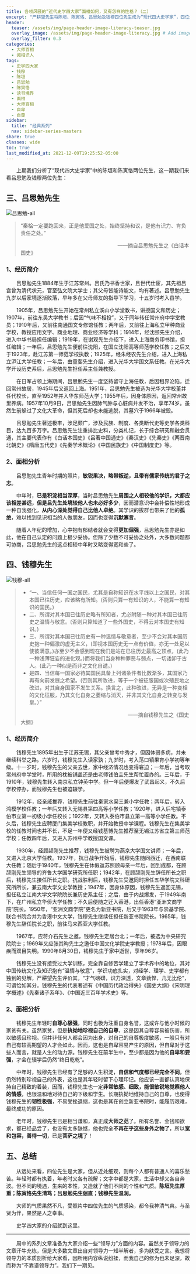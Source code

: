 ```yaml
---
title: 各领风骚的“近代史学四大家”面相如何，又有怎样的性格？（二）
excerpt: "严耕望先生将陈垣、陈寅恪、吕思勉及钱穆四位先生成为“现代四大史学家”，四位先生在史学界各领风骚，声名远扬，那么他们又有怎样的经历？其面相又反映了什么样的性格呢？"
header:
  teaser: /assets/img/page-header-image-literacy-teaser.jpg
  overlay_image: /assets/img/page-header-image-literacy.jpg # Add image post (optional)
  overlay_filter: 0.3
categories:
  - 大师百相
  - 阅相识人
tags: 
  - 史学四大家
  - 钱穆
  - 陈垣
  - 吕思勉
  - 陈寅恪
  - 读书境界
  - 面相
  - 大师百相
  - 自卑
  - 自尊
sidebar:
  title: "经典系列"
  nav: sidebar-series-masters
share: true
classes: wide
toc: true
last_modified_at: 2021-12-09T19:25:52-05:00
---
```


&emsp;&emsp;上期我们分析了“现代四大史学家”中的陈垣和陈寅恪两位先生，这一期我们来看吕思勉及钱穆两位先生：

## 三、吕思勉先生

<img src="https://kewtgh.github.io/PicSunflowers/img/吕思勉-all.jpg" title="" alt="吕思勉-all" data-align="center">

> “秦桧一定要跑回来，正是他爱国之处，始终坚持和议，是他有识力、肯负责任之处。”
> 
> &emsp;&emsp;&emsp;&emsp;&emsp;&emsp;&emsp;&emsp;&emsp;&emsp;&emsp;&emsp;&emsp;&emsp;&emsp;&emsp;&emsp;&emsp;&emsp;——摘自吕思勉先生之《白话本国史》

### 1、经历简介

&emsp;&emsp;吕思勉先生1884年生于江苏常州。吕氏乃书香世家，且世代仕宦，其先祖吕宫曾为清代状元，官至弘文院大学士；其父母皆能诗能文，均有著述。吕思勉先生九岁以后家境逐渐败落，早年多在父母师友的指导下学习，十五岁时考入县学。

&emsp;&emsp;1905年，吕思勉先生开始在常州私立溪山小学堂教书，讲授国文和历史；1907年，前往东吴大学教书；后因“气味不相投”，又于同年转任常州府中学堂教员；1910年后，又前往南通国文专修馆任教；两年后，又前往上海私立甲种商业学校，教授应用文字、商业地理、商业经济等学科；1914年，经沈颐先生介绍，进入中华书局担任编辑；1919年，在谢观先生介绍下，进入上海商务印书馆，担任编辑；一年后，吕思勉先生便前往沈阳，在国立沈阳高等师范学校任教；之后又于1923年，赴江苏第一师范学校执教；1925年，经朱经农先生介绍，进入上海私立沪江大学任教；一年后，由童斐先生介绍，进入光华大学国文系任教。在光华大学开设历史系后，吕思勉先生担任系主任兼教授。

&emsp;&emsp;在日军占领上海期间，吕思勉先生一度坚持留守上海任教，后因租界沦陷，迁回常州故居，1945年后又返回上海。1951年，吕思勉先生被选为光华大学校董并任代校长，直至1952年并入华东师范大学；1955年后，因身体原因，返回常州故里养病。1957年10月9日，吕思勉先生因肺气肿与心脏病并发不治，享年74岁。虽然生前躲过了文化大革命，但其死后却也未能逃脱，其墓穴于1966年被毁。

&emsp;&emsp;吕思勉先生著述极丰，涉足颇广，涉及民族、制度、各类断代史等史学各类科目，达九百多万字。吕思勉先生注重排比史料，分类札记，长于综合研究和融会贯通，其主要代表作有《白话本国史》《吕著中国通史》《秦汉史》《先秦史》《两晋南北朝史》《隋唐五代史》《先秦学术概论》《中国民族史》《中国制度史》等。

### 2、面相分析

&emsp;&emsp;吕思勉先生青年时期的照片，**敏锐果决，略带叛逆，且带有儒家传统的君子之志**。

&emsp;&emsp;中年时，**已是积淀相当深厚**，当时吕思勉先生**周围之人相较他的学识，大都应该相差甚远，但是吕先生处境较他人也未必好多少**，因而潜意识中会补偿性地形成一种自我强化，**从内心深处觉得自己比他人卓绝**。其学识的拔群也带来了他的**孤绝**，难以找到见识相当的人做朋友，因而也变得**沉默寡言**。

&emsp;&emsp;随着人年纪的增加，心中抱有郁结者就会变得**更加倔强**，吕思勉先生亦是如此，他在自己认定的问题上极少妥协。但除了少数不可妥协之处外，大多数问题都可协商，吕思勉先生的这点相较中年时又略变得宽和些了。

## 四、钱穆先生

<img src="https://kewtgh.github.io/PicSunflowers/img/钱穆-all.jpg" title="" alt="钱穆-all" data-align="center">

> - “一、当信任何一国之国民，尤其是自称知识在水平线以上之国民，对其本国已往历史，应该略有所知。(否则只算一有知识的人，不能算一有知识的国民。)
> - 二、所谓对其本国已往历史略有所知者，尤必附随一种对其本国已往历史之温情与敬意。(否则只算知道了一些外国史，不得云对本国史有知识。)
> - 三、所谓对其本国已往历史有一种温情与敬意者，至少不会对其本国历史抱一种偏激的虚无主义，(即视本国历史无一点有价值，亦无一处足以使彼满意。)亦至少不会感到现在我们是站在已往历史最高之顶点，(此乃一种浅薄狂妄的进化观。)而将我们当身种种罪恶与弱点，一切诿卸于古人。(此乃一种似是而非之文化自谴。)
> - 是四、当信每一国家必待其国民具备上列诸条件者比数渐多，其国家乃再有向前发展之希望。(否则其所改进，等于一个被征服国或次殖民地之改进，对其自身国家不发生关系。换言之，此种改进，无异是一种变相的文化征服，乃其文化自身之萎缩与消灭，并非其文化自身之转变与发皇。）”
> 
> &emsp;&emsp;&emsp;&emsp;&emsp;&emsp;&emsp;&emsp;&emsp;&emsp;&emsp;&emsp;&emsp;&emsp;&emsp;&emsp;&emsp;&emsp;&emsp;&emsp;&emsp;——摘自钱穆先生之《国史大纲》

### 1、经历简介

&emsp;&emsp;钱穆先生1895年出生于江苏无锡，其父亲曾考中秀才，但因体弱多病，并未继续科举之路。六岁时，钱穆先生入读家孰；九岁时，考入荡口镇果育小学初等年级。十一岁时，钱穆先生的父亲去世，家中经济情况也变得窘迫；一年后，当考取常州府中学堂时，所用的枕被铺盖还是由老师钱伯圭先生帮忙置办的。三年后，于1910年，钱穆先生转入南京私立钟英中学。但一年后便爆发了武昌起义，不久后学校停办，而钱穆先生也被迫辍学。

&emsp;&emsp;1912年，经亲戚推荐，钱穆先生前往秦家水渠三兼小学任教；两年后，转入鸿模学校任教；一年后又转入无锡县第四高等小学任教；1920年，进入后宅镇泰伯市立第一初级小学任校长；1922年，又转入泰伯市县立第一高等小学任教。不久后，钱穆先生应聘厦门集美学校教职，并开始教授中学课程。钱穆先生在集美学校的任教时间也并不长，不足一年便又经钱基博先生推荐至无锡江苏省立第三师范学校；任教四年后，又进入苏州中学教授国文课。

&emsp;&emsp;1930年，经顾颉刚先生推荐，钱穆先生被聘为燕京大学国文讲师；一年后，又进入北京大学任教。1937年，抗日战争开始后，钱穆先生随同西迁，在西南联大任教；随后于1940年，钱穆先生在休假返苏照顾母亲一年后，回到成都，在顾颉刚先生领导的齐鲁大学国学研究所任职；1942年，在顾颉刚先生辞任所长之职后，钱穆先生接任所长之职。抗战胜利后，钱穆先生受邀同时担任五华学院文科研究所所长，兼云南大学文史学教授；1947年，因身体原因，钱穆先生返回无锡，担任私立江南大学文学院院长兼历史系主任；之后，由于内战爆发，于1949年南下，在广州私立华侨大学任教；不久后便随之迁入香港，出任香港“亚洲文商学院”院长。1950年，“亚洲文商学院”更名为新亚书院，后又于1963年与崇基学院、联合书院合并为香港中文大学，钱穆先生继续任担任新亚书院院长。1965年，钱穆先生辞任院长之职，前往马来西亚大学任教。

&emsp;&emsp;1967年，应蒋介石先生之邀，钱穆先生定居台北；一年后，被选为中央研究院院士；1969年又应张其昀先生之邀任中国文化学院史学教授；1978年后，因眼疾而双目失明。1990年8月30日，钱穆先生于家中逝世，享年96岁。

&emsp;&emsp;钱穆先生没有接受过大学训练，完全靠自修苦学建立了学术界中的地位，其对中国传统文化及知识抱有“温情与敬意”，学识功底扎实，对经学、理学、史学都有独到的见解，严耕望先生评价其，“才气磅礴，识力深透，文章劲悍，几无比伦”，可谓恰如其分。钱穆先生的代表著述有《中国历代政治得失》《国史大纲》《宋明理学概述》《先秦诸子系年》、《中国近三百年学术史》等。

### 2、面相分析

&emsp;&emsp;钱穆先生年轻时**自尊心极强**，同时也极为注重自身名誉，这或许与他小时候的家贫有关。虽然家贫，但是**执拗地珍视自己的自尊**，这是因其自尊容易被伤害，所以敏感且珍视。但并非任何人都会因为出身，对自己的自尊极度敏感，一般只有对自己有较高期望的人才会如此。因而，这也是自卑容易产生的原因，但自卑对于这些人而言，就是人生的动力源。钱穆先生在前半生中，至少都是因为他的**自卑和要强**，才会在辍学后仍然“终日乾乾”。

&emsp;&emsp;中年时，钱穆先生已经有了足够的人生积淀，**自信和气度都已经完全不同**，但仍然特别珍视自己的外表，这也是其年轻时留下心理印记。他应该一直都认真地保持自己精致的着装，因而，钱穆先生也一定**非常敏感、细致，能很敏锐地觉察他人的情感**，也很温和地对待自己的下级和学生。长期执拗地维持自己的自尊，也使得钱穆先生的**韧性极强**，不易受挫退缩，这也是其在创立新亚书院时，能履历艰难，最终成功的原因。

&emsp;&emsp;老年时，钱穆先生已是相当谦和，真正成**大师之范**了。所有名誉、金钱和欲求，都已经品尝了，也没有太多缺憾，他也完全**不再在乎这些身外之物了**，所以**宽和包容，善待一切**，已是**菩萨之境**了！

## 五、总结

&emsp;&emsp;从远处来看，四位先生是大家，但从近处细观，则每个人都有普通人的喜乐愁苦。年轻时都有执着，年老时又各有疏解；文字中都是大家，生活中却又各自奔波。但不同的境遇，生来的本性，又造就了他们不同的个性和气质。**陈垣先生厚重；陈寅恪先生清笃；吕思勉先生倔直；钱穆先生温润。** 

&emsp;&emsp;大师的气质果然不凡，受照片中四位先生的气质感染，都令我神清气爽。与圣贤为伴，果然是人之幸事。

&emsp;&emsp;史学四大家的介绍就到这里。

---

&emsp;&emsp;周中的系列文章准备为大家介绍一些“领导力”方面的内容。虽然关于领导力的文章汗牛充栋，但是大多数文章出自对领导力一知半解者，多为肤受之言。我想将领导力的本质剖析给大家看，因所用内容纵说纷揉，而我自己的修为也未足深，故而称为“不靠谱领导力”。我们下一期见。